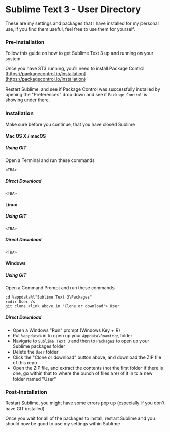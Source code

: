 # Sublime Text 3 - User Directory
These are my settings and packages that I have installed for my personal use, if you find them useful, feel free to use them for yourself.

### Pre-installation

Follow this guide on how to get Sublime Text 3 up and running on your system


Once you have ST3 running, you'll need to install Package Control
    [https://packagecontrol.io/installation](https://packagecontrol.io/installation)

Restart Sublime, and see if Package Control was successfully installed by opening the "Preferences" drop down and see if `Package Control` is showing under there.

### Installation
Make sure before you continue, that you have closed Sublime

#### Mac OS X / macOS
##### Using GIT
Open a Terminal and run these commands

    <TBA>

##### Direct Download
    <TBA>


#### Linux
##### Using GIT

    <TBA>

##### Direct Download

    <TBA>


#### Windows
##### Using GIT
Open a Command Prompt and run these commands

    cd %appdata%\"Sublime Text 3\Packages"
    rmdir User /s
    git clone <link above in "Clone or download"> User

##### Direct Download
  * Open a Windows "Run" prompt (Windows Key + R)
  * Put `%appdata%` in to open up your `Appdata\Roaming\` folder
  * Navigate to `Sublime Text 3` and then to `Packages` to open up your Sublime packages folder
  * Delete the `User` folder
  * Click the "Clone or download" button above, and download the ZIP file of this repo
  * Open the ZIP file, and extract the contents (not the first folder if there is one, go within that to where the bunch of files are) of it in to a new folder named "User"


### Post-Installation
Restart Sublime, you might have some errors pop up (especially if you don't have GIT installed).

Once you wait for all of the packages to install, restart Sublime and you should now be good to use my settings within Sublime
